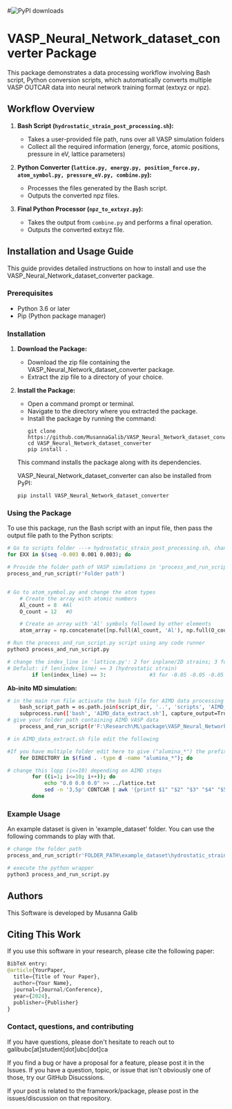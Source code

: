 #![PyPI downloads](https://img.shields.io/pypi/dm/your-package-name)


# VASP_Neural_Network_dataset_converter Package

This package demonstrates a data processing workflow involving Bash script, Python conversion scripts, which automatically converts multiple VASP OUTCAR data into neural network training format (extxyz or npz).


## Workflow Overview

1. **Bash Script (`hydrostatic_strain_post_processing.sh`):**
   - Takes a user-provided file path, runs over all VASP simulation folders
   - Collect all the required information (energy, force, atomic positions, pressure in eV, lattice parameters)

2. **Python Converter (`lattice.py, energy.py, position_force.py, atom_symbol.py, pressure_eV.py, combine.py`):**
   - Processes the files generated by the Bash script.
   - Outputs the converted npz files.

3. **Final Python Processor (`npz_to_extxyz.py`):**
   - Takes the output from `combine.py` and performs a final operation.
   - Outputs the converted extxyz file.


## Installation and Usage Guide

This guide provides detailed instructions on how to install and use the VASP_Neural_Network_dataset_converter package.

### Prerequisites
- Python 3.6 or later
- Pip (Python package manager)

### Installation
1. **Download the Package:**
   - Download the zip file containing the VASP_Neural_Network_dataset_converter package.
   - Extract the zip file to a directory of your choice.

2. **Install the Package:**
   - Open a command prompt or terminal.
   - Navigate to the directory where you extracted the package.
   - Install the package by running the command:
     ```
     git clone https://github.com/MusannaGalib/VASP_Neural_Network_dataset_converter.git
     cd VASP_Neural_Network_dataset_converter
     pip install .
     ```
   This command installs the package along with its dependencies.

   VASP_Neural_Network_dataset_converter can also be installed from PyPI:
     ```
     pip install VASP_Neural_Network_dataset_converter
     ```

### Using the Package

To use this package, run the Bash script with an input file, then pass the output file path to the Python scripts:

```bash
# Go to scripts folder ---> hydrostatic_strain_post_processing.sh, change the following line according to your simulation range
for EXX in $(seq -0.003 0.001 0.003); do
```

```python
# Provide the folder path of VASP simulations in 'process_and_run_script.py'
process_and_run_script(r'Folder path')


# Go to atom_symbol.py and change the atom types
    # Create the array with atomic numbers
    Al_count = 8  #Al
    O_count = 12   #O

    # Create an array with 'Al' symbols followed by other elements
    atom_array = np.concatenate([np.full(Al_count, 'Al'), np.full(O_count, 'O')])

# Run the process_and_run_script.py script using any code runner
python3 process_and_run_script.py

```

```python
# change the index_line in 'lattice.py': 2 for inplane/2D strains; 3 for hydrostratic/3D strains
# Defalut: if len(index_line) == 3 (hydrostatic strain)
        if len(index_line) == 3:              #3 for -0.05 -0.05 -0.05   2 for -0.05 -0.05
```

**Ab-inito MD simulation:**
```bash
# in the main run file activate the bash file for AIMD data processing as following- AIMD_data_extract.sh 
    bash_script_path = os.path.join(script_dir, '..', 'scripts', 'AIMD_data_extract.sh')  
    subprocess.run(['bash', 'AIMD_data_extract.sh'], capture_output=True, text=True, check=True)
# give your folder path containing AIMD VASP data    
    process_and_run_script(r'F:\Research\ML\package\VASP_Neural_Network_dataset_converter\example_dataset\AIMD')
```
```bash
# in AIMD_data_extract.sh file edit the following

#If you have multiple folder edit here to give ("alumina_*") the prefix of folders 
    for DIRECTORY in $(find . -type d -name "alumina_*"); do

# change this lopp (i<=10) depending on AIMD steps
		for ((i=1; i<=10; i++)); do   
			echo "0.0 0.0 0.0" >> ../lattice.txt
			sed -n '3,5p' CONTCAR | awk '{printf $1" "$2" "$3" "$4" "$5" "$6" "$7" "$8" "$9" "} END {print ""}' >> ../lattice.txt
		done
```

### Example Usage

An example dataset is given in 'example_dataset' folder. You can use the following commands to play with that.

```python
# change the folder path
process_and_run_script(r'FOLDER_PATH\example_dataset\hydrostatic_strain')

# execute the python wrapper
python3 process_and_run_script.py
```
## Authors
This Software is developed by Musanna Galib


## Citing This Work
If you use this software in your research, please cite the following paper:


```python
BibTeX entry:
@article{YourPaper,
  title={Title of Your Paper},
  author={Your Name},
  journal={Journal/Conference},
  year={2024},
  publisher={Publisher}
}
```

### Contact, questions, and contributing
If you have questions, please don't hesitate to reach out to galibubc[at]student[dot]ubc[dot]ca

If you find a bug or have a proposal for a feature, please post it in the Issues. If you have a question, topic, or issue that isn't obviously one of those, try our GitHub Disucssions.

If your post is related to the framework/package, please post in the issues/discussion on that repository. 

